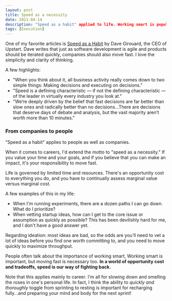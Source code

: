 ```yaml
---
layout: post
title: Speed as a necessity
date: 2021-04-14
description: "Speed as a habit" applied to life. Working smart is popular, but working hard is crucial.
tags: [Execution]
---
```

One of my favorite articles is [Speed as a Habit](https://review.firstround.com/speed-as-a-habit) by Dave Girouard, the CEO of Upstart. Dave writes that just as software development is agile and products should be iterated quickly, companies should also move fast. I love the simplicity and clarity of thinking.

A few highlights:
- "When you think about it, all business activity really comes down to two simple things: Making decisions and executing on decisions."
- "Speed is a defining characteristic — if not the defining characteristic — of the leader in virtually every industry you look at."
- "We’re deeply driven by the belief that fast decisions are far better than slow ones and radically better than no decisions...There are decisions that deserve days of debate and analysis, but the vast majority aren’t worth more than 10 minutes."

### From companies to people
"Speed as a habit" applies to people as well as companies.

When it comes to careers, I'd extend the motto to "speed as a necessity." If you value your time and your goals, and if you believe that you can make an impact, it's your responsibility to move fast.

Life is governed by limited time and resources. There's an opportunity cost to everything you do, and you have to continually assess marginal value versus marginal cost.

A few examples of this in my life:
- When I'm running experiments, there are a dozen paths I can go down. What do I prioritize?
- When vetting startup ideas, how can I get to the core issue or assumption as quickly as possible? This has been devilishly hard for me, and I don't have a good answer yet.

Regarding ideation: most ideas are bad, so the odds are you'll need to vet a lot of ideas before you find one worth committing to, and you need to move quickly to maximize throughput.

People often talk about the importance of working smart, Working smart is important, but moving fast is necessary too. **In a world of opportunity cost and tradeoffs, speed is our way of fighting back.**

Note that this applies mainly to career. I'm all for slowing down and smelling the roses in one's personal life. In fact, I think the ability to *quickly and thoroughly* toggle from sprinting to resting is important for recharging fully...and preparing your mind and body for the next sprint!

